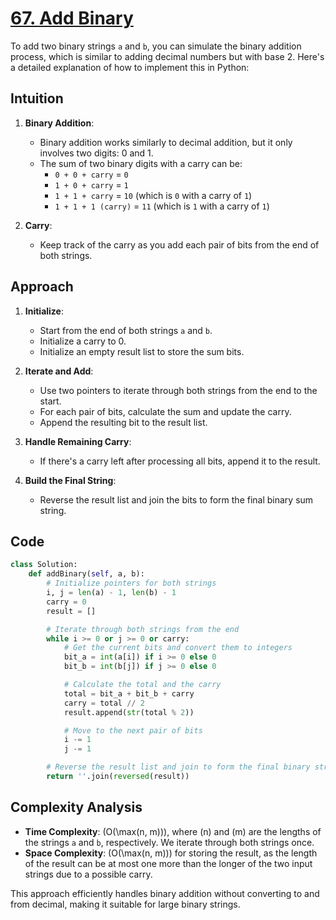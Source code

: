 # [67. Add Binary](https://leetcode.com/problems/add-binary/description/)

To add two binary strings `a` and `b`, you can simulate the binary addition process, which is similar to adding decimal numbers but with base 2. Here's a detailed explanation of how to implement this in Python:

## Intuition

1. **Binary Addition**:
   - Binary addition works similarly to decimal addition, but it only involves two digits: 0 and 1.
   - The sum of two binary digits with a carry can be:
     - `0 + 0 + carry` = `0`
     - `1 + 0 + carry` = `1`
     - `1 + 1 + carry` = `10` (which is `0` with a carry of `1`)
     - `1 + 1 + 1 (carry)` = `11` (which is `1` with a carry of `1`)

2. **Carry**:
   - Keep track of the carry as you add each pair of bits from the end of both strings.

## Approach

1. **Initialize**:
   - Start from the end of both strings `a` and `b`.
   - Initialize a carry to 0.
   - Initialize an empty result list to store the sum bits.

2. **Iterate and Add**:
   - Use two pointers to iterate through both strings from the end to the start.
   - For each pair of bits, calculate the sum and update the carry.
   - Append the resulting bit to the result list.

3. **Handle Remaining Carry**:
   - If there's a carry left after processing all bits, append it to the result.

4. **Build the Final String**:
   - Reverse the result list and join the bits to form the final binary sum string.

## Code

```python
class Solution:
    def addBinary(self, a, b):
        # Initialize pointers for both strings
        i, j = len(a) - 1, len(b) - 1
        carry = 0
        result = []

        # Iterate through both strings from the end
        while i >= 0 or j >= 0 or carry:
            # Get the current bits and convert them to integers
            bit_a = int(a[i]) if i >= 0 else 0
            bit_b = int(b[j]) if j >= 0 else 0

            # Calculate the total and the carry
            total = bit_a + bit_b + carry
            carry = total // 2
            result.append(str(total % 2))

            # Move to the next pair of bits
            i -= 1
            j -= 1

        # Reverse the result list and join to form the final binary string
        return ''.join(reversed(result))
```

## Complexity Analysis

- **Time Complexity**: \(O(\max(n, m))\), where \(n\) and \(m\) are the lengths of the strings `a` and `b`, respectively. We iterate through both strings once.
- **Space Complexity**: \(O(\max(n, m))\) for storing the result, as the length of the result can be at most one more than the longer of the two input strings due to a possible carry. 

This approach efficiently handles binary addition without converting to and from decimal, making it suitable for large binary strings.
